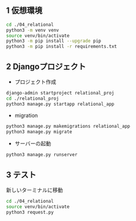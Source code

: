 ## 1 仮想環境

```sh
cd ./04_relational
python3 -m venv venv
source venv/bin/activate
python3 -m pip install --upgrade pip
python3 -m pip install -r requirements.txt
```

## 2 Djangoプロジェクト

* プロジェクト作成

```sh
django-admin startproject relational_proj
cd ./relational_proj
python3 manage.py startapp relational_app
```

* migration

```sh
python3 manage.py makemigrations relational_app
python3 manage.py migrate
```

* サーバーの起動

```sh
python3 manage.py runserver
```

## 3 テスト

新しいターミナルに移動

```sh
cd ./04_relational
source venv/bin/activate
python3 request.py
```
